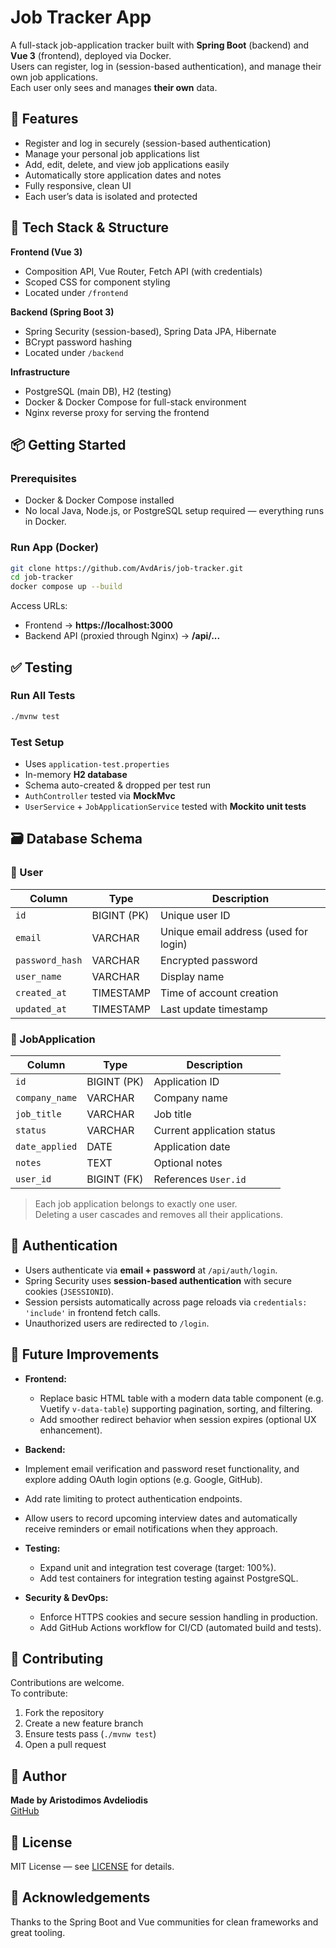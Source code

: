 # Job Tracker App

A full-stack job-application tracker built with **Spring Boot** (backend) and **Vue 3** (frontend), deployed via Docker.  
Users can register, log in (session-based authentication), and manage their own job applications.  
Each user only sees and manages **their own** data.


## 🚀 Features

- Register and log in securely (session-based authentication)
- Manage your personal job applications list
- Add, edit, delete, and view job applications easily
- Automatically store application dates and notes
- Fully responsive, clean UI
- Each user’s data is isolated and protected


## 🧰 Tech Stack & Structure

**Frontend (Vue 3)**
- Composition API, Vue Router, Fetch API (with credentials)
- Scoped CSS for component styling
- Located under `/frontend`

**Backend (Spring Boot 3)**
- Spring Security (session-based), Spring Data JPA, Hibernate
- BCrypt password hashing
- Located under `/backend`

**Infrastructure**
- PostgreSQL (main DB), H2 (testing)
- Docker & Docker Compose for full-stack environment
- Nginx reverse proxy for serving the frontend


## 📦 Getting Started

### Prerequisites
- Docker & Docker Compose installed
- No local Java, Node.js, or PostgreSQL setup required — everything runs in Docker.


### Run App (Docker)
```bash
git clone https://github.com/AvdAris/job-tracker.git
cd job-tracker
docker compose up --build
```

Access URLs:
- Frontend → **https://localhost:3000**
- Backend API (proxied through Nginx) → **/api/...**


## ✅ Testing

### Run All Tests
```bash
./mvnw test
```

### Test Setup
- Uses `application-test.properties`
- In-memory **H2 database**
- Schema auto-created & dropped per test run
- `AuthController` tested via **MockMvc**
- `UserService` + `JobApplicationService` tested with **Mockito unit tests**


## 🗃️ Database Schema

### 🧑 User
| Column | Type | Description |
|--------|------|-------------|
| `id` | BIGINT (PK) | Unique user ID |
| `email` | VARCHAR | Unique email address (used for login) |
| `password_hash` | VARCHAR | Encrypted password |
| `user_name` | VARCHAR | Display name |
| `created_at` | TIMESTAMP | Time of account creation |
| `updated_at` | TIMESTAMP | Last update timestamp |

### 💼 JobApplication
| Column | Type | Description |
|--------|------|-------------|
| `id` | BIGINT (PK) | Application ID |
| `company_name` | VARCHAR | Company name |
| `job_title` | VARCHAR | Job title |
| `status` | VARCHAR | Current application status |
| `date_applied` | DATE | Application date |
| `notes` | TEXT | Optional notes |
| `user_id` | BIGINT (FK) | References `User.id` |

> Each job application belongs to exactly one user.  
> Deleting a user cascades and removes all their applications.


## 🔐 Authentication

- Users authenticate via **email + password** at `/api/auth/login`.
- Spring Security uses **session-based authentication** with secure cookies (`JSESSIONID`).
- Session persists automatically across page reloads via `credentials: 'include'` in frontend fetch calls.
- Unauthorized users are redirected to `/login`.


## 🚀 Future Improvements

- **Frontend:**
  - Replace basic HTML table with a modern data table component (e.g. Vuetify `v-data-table`) supporting pagination, sorting, and filtering.
  - Add smoother redirect behavior when session expires (optional UX enhancement).

- **Backend:**
 - Implement email verification and password reset functionality, and explore adding OAuth login options (e.g. Google, GitHub).
  - Add rate limiting to protect authentication endpoints.
  - Allow users to record upcoming interview dates and automatically receive reminders or email notifications when they approach.

- **Testing:**
  - Expand unit and integration test coverage (target: 100%).
  - Add test containers for integration testing against PostgreSQL.

- **Security & DevOps:**
  - Enforce HTTPS cookies and secure session handling in production.
  - Add GitHub Actions workflow for CI/CD (automated build and tests).



## 👥 Contributing

Contributions are welcome.  
To contribute:

1. Fork the repository
2. Create a new feature branch
3. Ensure tests pass (`./mvnw test`)
4. Open a pull request


## 👤 Author
**Made by Aristodimos Avdeliodis**  
[GitHub](https://github.com/AvdAris)


## 📄 License
MIT License — see [LICENSE](LICENSE) for details.


## 🙏 Acknowledgements
Thanks to the Spring Boot and Vue communities for clean frameworks and great tooling.
